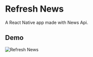 # Refresh News
A React Native app made with News Api.

## Demo
![Refresh News](https://i.ibb.co/L0J1TcK/Messages-Image-718748635.png "Refresh News")